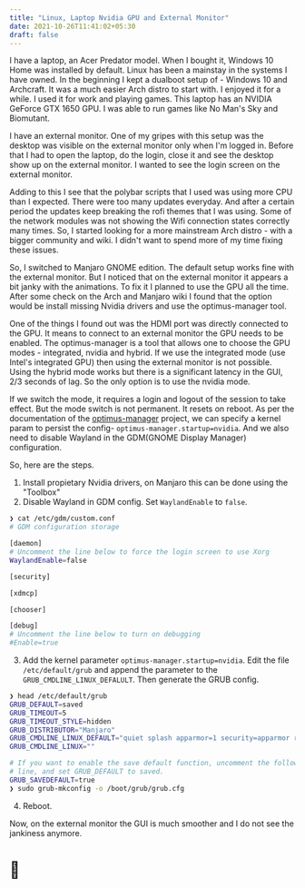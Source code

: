 ```yaml
---
title: "Linux, Laptop Nvidia GPU and External Monitor"
date: 2021-10-26T11:41:02+05:30
draft: false
---
```


I have a laptop, an Acer Predator model. When I bought it, Windows 10 Home was installed by default. Linux has been a mainstay in the systems I have owned. In the beginning I kept a dualboot setup of - Windows 10 and Archcraft. It was a much easier Arch distro to start with. I enjoyed it for a while. I used it for work and playing games. This laptop has an NVIDIA GeForce GTX 1650 GPU. I was able to run games like No Man's Sky and Biomutant.

I have an external monitor. One of my gripes with this setup was the desktop was visible on the external monitor only when I'm logged in. Before that I had to open the laptop, do the login, close it and see the desktop show up on the external monitor. I wanted to see the login screen on the external monitor.

Adding to this I see that the polybar scripts that I used was using more CPU than I expected. There were too many updates everyday. And after a certain period the updates keep breaking the rofi themes that I was using. Some of the network modules was not showing the Wifi connection states correctly many times. So, I started looking for a more mainstream Arch distro - with a bigger community and wiki. I didn't want to spend more of my time fixing these issues.

So, I switched to Manjaro GNOME edition. The default setup works fine with the external monitor. But I noticed that on the external monitor it appears a bit janky with the animations. To fix it I planned to use the GPU all the time. After some check on the Arch and Manjaro wiki I found that the option would be install missing Nvidia drivers and use the optimus-manager tool.

One of the things I found out was the HDMI port was directly connected to the GPU. It means to connect to an external monitor the GPU needs to be enabled. The optimus-manager is a tool that allows one to choose the GPU modes - integrated, nvidia and hybrid. If we use the integrated mode (use Intel's integrated GPU) then using the external monitor is not possible. Using the hybrid mode works but there is a significant latency in the GUI, 2/3 seconds of lag. So the only option is to use the nvidia mode.

If we switch the mode, it requires a login and logout of the session to take effect. But the mode switch is not permanent. It resets on reboot. As per the documentation of the [optimus-manager](https://github.com/Askannz/optimus-manager) project, we can specify a kernel param to persist the config- `optimus-manager.startup=nvidia`. And we also need to disable Wayland in the GDM(GNOME Display Manager) configuration.

So, here are the steps.

1. Install propietary Nvidia drivers, on Manjaro this can be done using the "Toolbox"
2. Disable Wayland in GDM config. Set `WaylandEnable` to `false`.
```Bash
❯ cat /etc/gdm/custom.conf       
# GDM configuration storage

[daemon]
# Uncomment the line below to force the login screen to use Xorg
WaylandEnable=false

[security]

[xdmcp]

[chooser]

[debug]
# Uncomment the line below to turn on debugging
#Enable=true

```
3. Add the kernel parameter `optimus-manager.startup=nvidia`. Edit the file `/etc/default/grub` and append the parameter to the `GRUB_CMDLINE_LINUX_DEFALULT`. Then generate the GRUB config.
```Bash
❯ head /etc/default/grub
GRUB_DEFAULT=saved
GRUB_TIMEOUT=5
GRUB_TIMEOUT_STYLE=hidden
GRUB_DISTRIBUTOR="Manjaro"
GRUB_CMDLINE_LINUX_DEFAULT="quiet splash apparmor=1 security=apparmor resume=UUID=11c5fe60-c62c-42f7-95b8-e782c03da6bb udev.log_priority=3 optimus-manager.startup=nvidia"
GRUB_CMDLINE_LINUX=""

# If you want to enable the save default function, uncomment the following
# line, and set GRUB_DEFAULT to saved.
GRUB_SAVEDEFAULT=true
❯ sudo grub-mkconfig -o /boot/grub/grub.cfg
```

4. Reboot.

Now, on the external monitor the GUI is much smoother and I do not see the jankiness anymore.

# 🧈
